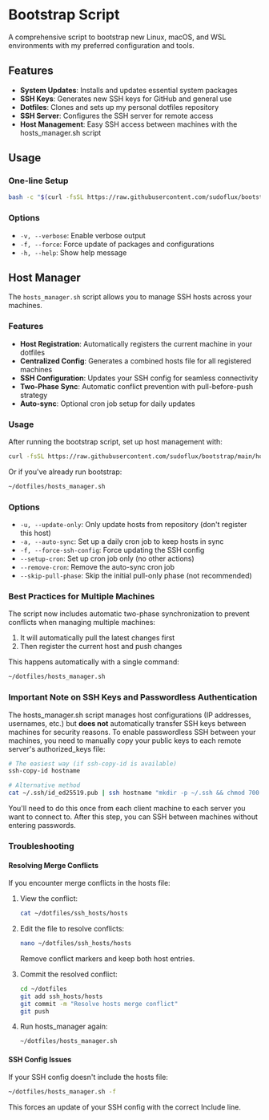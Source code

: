 # Bootstrap Script

A comprehensive script to bootstrap new Linux, macOS, and WSL environments with my preferred configuration and tools.

## Features

- **System Updates**: Installs and updates essential system packages
- **SSH Keys**: Generates new SSH keys for GitHub and general use
- **Dotfiles**: Clones and sets up my personal dotfiles repository
- **SSH Server**: Configures the SSH server for remote access
- **Host Management**: Easy SSH access between machines with the hosts_manager.sh script

## Usage

### One-line Setup

```bash
bash -c "$(curl -fsSL https://raw.githubusercontent.com/sudoflux/bootstrap/main/bootstrap.sh)"
```

### Options

- `-v, --verbose`: Enable verbose output
- `-f, --force`: Force update of packages and configurations
- `-h, --help`: Show help message

## Host Manager

The `hosts_manager.sh` script allows you to manage SSH hosts across your machines.

### Features

- **Host Registration**: Automatically registers the current machine in your dotfiles
- **Centralized Config**: Generates a combined hosts file for all registered machines
- **SSH Configuration**: Updates your SSH config for seamless connectivity
- **Two-Phase Sync**: Automatic conflict prevention with pull-before-push strategy
- **Auto-sync**: Optional cron job setup for daily updates

### Usage

After running the bootstrap script, set up host management with:

```bash
curl -fsSL https://raw.githubusercontent.com/sudoflux/bootstrap/main/hosts_manager.sh | bash
```

Or if you've already run bootstrap:

```bash
~/dotfiles/hosts_manager.sh
```

### Options

- `-u, --update-only`: Only update hosts from repository (don't register this host)
- `-a, --auto-sync`: Set up a daily cron job to keep hosts in sync
- `-f, --force-ssh-config`: Force updating the SSH config
- `--setup-cron`: Set up cron job only (no other actions)
- `--remove-cron`: Remove the auto-sync cron job
- `--skip-pull-phase`: Skip the initial pull-only phase (not recommended)

### Best Practices for Multiple Machines

The script now includes automatic two-phase synchronization to prevent conflicts when managing multiple machines:

1. It will automatically pull the latest changes first
2. Then register the current host and push changes

This happens automatically with a single command:

```bash
~/dotfiles/hosts_manager.sh
```

### Important Note on SSH Keys and Passwordless Authentication

The hosts_manager.sh script manages host configurations (IP addresses, usernames, etc.) but **does not** automatically transfer SSH keys between machines for security reasons. To enable passwordless SSH between your machines, you need to manually copy your public keys to each remote server's authorized_keys file:

```bash
# The easiest way (if ssh-copy-id is available)
ssh-copy-id hostname

# Alternative method
cat ~/.ssh/id_ed25519.pub | ssh hostname "mkdir -p ~/.ssh && chmod 700 ~/.ssh && cat >> ~/.ssh/authorized_keys && chmod 600 ~/.ssh/authorized_keys"
```

You'll need to do this once from each client machine to each server you want to connect to. After this step, you can SSH between machines without entering passwords.

### Troubleshooting

#### Resolving Merge Conflicts

If you encounter merge conflicts in the hosts file:

1. View the conflict:
   ```bash
   cat ~/dotfiles/ssh_hosts/hosts
   ```

2. Edit the file to resolve conflicts:
   ```bash
   nano ~/dotfiles/ssh_hosts/hosts
   ```
   Remove conflict markers and keep both host entries.

3. Commit the resolved conflict:
   ```bash
   cd ~/dotfiles
   git add ssh_hosts/hosts
   git commit -m "Resolve hosts merge conflict"
   git push
   ```

4. Run hosts_manager again:
   ```bash
   ~/dotfiles/hosts_manager.sh
   ```

#### SSH Config Issues

If your SSH config doesn't include the hosts file:

```bash
~/dotfiles/hosts_manager.sh -f
```

This forces an update of your SSH config with the correct Include line.